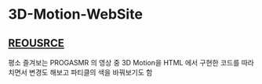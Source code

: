 # 3D-Motion-WebSite
## [REOUSRCE](https://www.youtube.com/watch?v=Dn9UPvls8ys&t=59s)

평소 즐겨보는 PROGASMR 의 영상 중 3D Motion을 HTML 에서 구현한 코드를 따라 치면서 변경도 해보고 파티클의 색을 바꿔보기도 함
